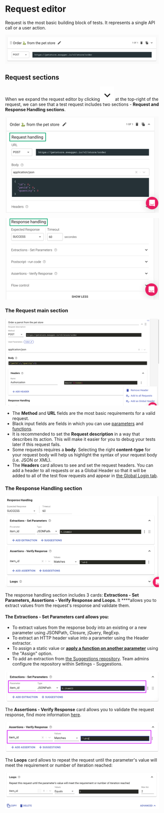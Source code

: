 # Request editor

Request is the most basic building block of tests. It represents a single API call or a user action.

![](../../.gitbook/assets/screenshot-2021-10-03t133534.753.png)

## Request sections

When we expand the request editor by clicking![](../../.gitbook/assets/screen-shot-2021-10-03-at-13.37.48.png) at the top-right of the request, we can see that a test request includes two sections - **Request and Response Handling sections**.  

![](../../.gitbook/assets/screenshot-2021-10-03t134140.976.png)

![](../../.gitbook/assets/screenshot-2021-10-03t134210.876.png)

### The Request main section

![](../../.gitbook/assets/screenshot-97-.png)

* The **Method** and **URL** fields are the most basic requirements for a valid request.
* Black input fields are fields in which you can use [parameters](https://docs.loadmill.com/api-testing/test-suite-editor/parameters) and [functions](https://docs.loadmill.com/api-testing/test-suite-editor/parameters/functions).
* It is recommended to set the **Request description** in a way that describes its action. This will make it easier for you to debug your tests later if this request fails.
* Some requests requires a **body**. Selecting the right **content-type** for your request body will help us highlight the syntax of your request body \(i.e. JSON or XML\).
* The **Headers** card allows to see and set the request headers. You can add a header to all requests or as a Global Header so that it will be added to all of the test flow requests and appear in [the Global Login tab](https://docs.loadmill.com/api-testing/test-suite-editor/global-login-flow).

### The Response Handling section

![Response Handling section](../../.gitbook/assets/screen-shot-2021-03-10-at-11.39.25.png)

The response handling section includes 3 cards: **Extractions - Set Parameters, Assertions - Verify Response and Loops.** It ****allows you to extract values from the request's response and validate them.

#### The **Extractions - Set Parameters** card allows you:

* To extract values from the response body into an existing or a new parameter using JSONPath, Closure, jQuery, RegExp.
* To extract an HTTP header value into a parameter using the Header extractor.
* To assign a static value or [**apply a function on another parameter**](https://docs.loadmill.com/api-testing/test-suite-editor/functions) using the "Assign" option.
* To add an extraction from [the Suggestions repository](https://docs.loadmill.com/api-testing/test-suite-editor/set-parameters-extractions#suggestions). Team admins configure the repository within Settings - Suggestions.

![](../../.gitbook/assets/screenshot-2021-04-01t152837.231.png)

The **Assertions - Verify Response** card allows you to validate the request response, find more information [here](https://docs.loadmill.com/api-testing/test-suite-editor/parameters/assertions). 

![](../../.gitbook/assets/screenshot-2021-04-01t153010.585.png)

The **Loops** card allows to repeat the request until the parameter's value will meet the requirement or number of iteration reached:

![](../../.gitbook/assets/screen-shot-2020-11-25-at-11.40.55.png)

